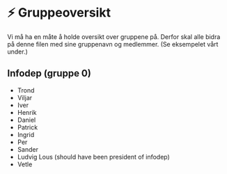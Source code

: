 # ⚡ Gruppeoversikt

Vi må ha en måte å holde oversikt over gruppene på. Derfor skal alle bidra på denne filen med sine gruppenavn og medlemmer. (Se eksempelet vårt under.)

## Infodep (gruppe 0)
- Trond
- Viljar
- Iver
- Henrik
- Daniel
- Patrick
- Ingrid
- Per
- Sander
- Ludvig Lous (should have been president of infodep)
- Vetle 
